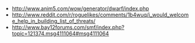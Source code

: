 * http://www.anim5.com/wow/generator/dwarf/index.php
* http://www.reddit.com/r/roguelikes/comments/1b4wuq/i_would_welcome_help_in_building_list_of_threats/
* http://www.bay12forums.com/smf/index.php?topic=121374.msg4111064#msg4111064
